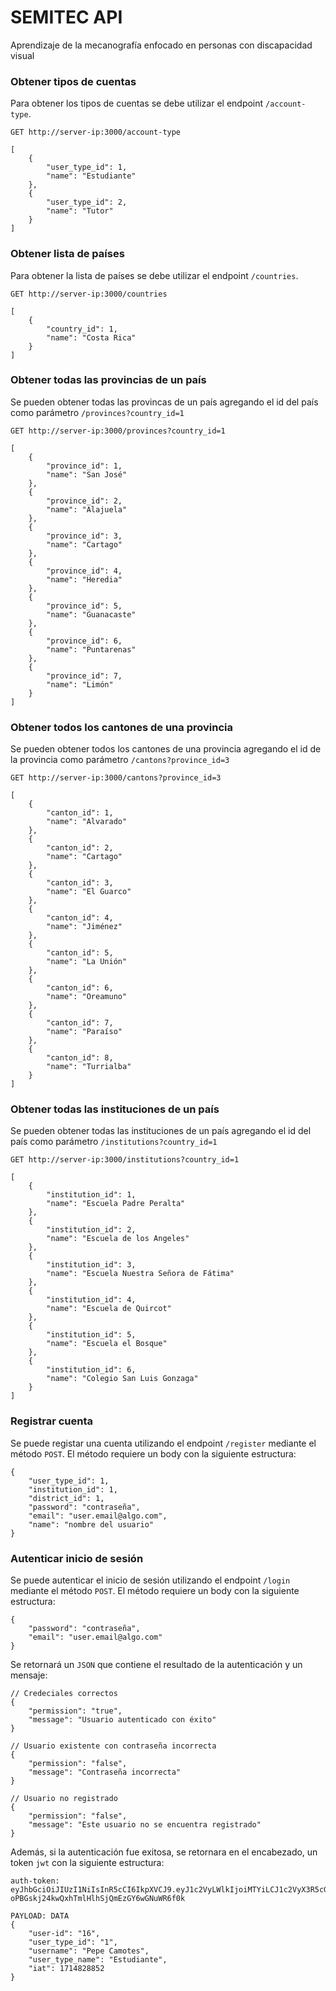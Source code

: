 # SEMITEC API
Aprendizaje de la mecanografía enfocado en personas con discapacidad visual

### Obtener tipos de cuentas
Para obtener los tipos de cuentas se debe utilizar el endpoint `/account-type`.

    GET http://server-ip:3000/account-type

    [
        {
            "user_type_id": 1,
            "name": "Estudiante"
        },
        {
            "user_type_id": 2,
            "name": "Tutor"
        }
    ]

### Obtener lista de países
Para obtener la lista de países se debe utilizar el endpoint `/countries`.

    GET http://server-ip:3000/countries

    [
        {
            "country_id": 1,
            "name": "Costa Rica"
        }
    ]

### Obtener todas las provincias de un país
Se pueden obtener todas las provincas de un país agregando el id del país como parámetro `/provinces?country_id=1`

    GET http://server-ip:3000/provinces?country_id=1

    [
        {
            "province_id": 1,
            "name": "San José"
        },
        {
            "province_id": 2,
            "name": "Alajuela"
        },
        {
            "province_id": 3,
            "name": "Cartago"
        },
        {
            "province_id": 4,
            "name": "Heredia"
        },
        {
            "province_id": 5,
            "name": "Guanacaste"
        },
        {
            "province_id": 6,
            "name": "Puntarenas"
        },
        {
            "province_id": 7,
            "name": "Limón"
        }
    ]


### Obtener todos los cantones de una provincia
Se pueden obtener todos los cantones de una provincia agregando el id de la provincia como parámetro `/cantons?province_id=3`

    GET http://server-ip:3000/cantons?province_id=3

    [
        {
            "canton_id": 1,
            "name": "Alvarado"
        },
        {
            "canton_id": 2,
            "name": "Cartago"
        },
        {
            "canton_id": 3,
            "name": "El Guarco"
        },
        {
            "canton_id": 4,
            "name": "Jiménez"
        },
        {
            "canton_id": 5,
            "name": "La Unión"
        },
        {
            "canton_id": 6,
            "name": "Oreamuno"
        },
        {
            "canton_id": 7,
            "name": "Paraíso"
        },
        {
            "canton_id": 8,
            "name": "Turrialba"
        }
    ]

### Obtener todas las instituciones de un país
Se pueden obtener todas las instituciones de un país agregando el id del país como parámetro `/institutions?country_id=1`

    GET http://server-ip:3000/institutions?country_id=1

    [
        {
            "institution_id": 1,
            "name": "Escuela Padre Peralta"
        },
        {
            "institution_id": 2,
            "name": "Escuela de los Angeles"
        },
        {
            "institution_id": 3,
            "name": "Escuela Nuestra Señora de Fátima"
        },
        {
            "institution_id": 4,
            "name": "Escuela de Quircot"
        },
        {
            "institution_id": 5,
            "name": "Escuela el Bosque"
        },
        {
            "institution_id": 6,
            "name": "Colegio San Luis Gonzaga"
        }
    ]

### Registrar cuenta
Se puede registar una cuenta utilizando el endpoint `/register` mediante el método `POST`.
El método requiere un body con la siguiente estructura:

    {
        "user_type_id": 1,
        "institution_id": 1,
        "district_id": 1,
        "password": "contraseña",
        "email": "user.email@algo.com",
        "name": "nombre del usuario"
    }

### Autenticar inicio de sesión
Se puede autenticar el inicio de sesión utilizando el endpoint `/login` mediante el método `POST`.
El método requiere un body con la siguiente estructura:

    {
        "password": "contraseña",
        "email": "user.email@algo.com"
    }

Se retornará un `JSON` que contiene el resultado de la autenticación y un mensaje:

    // Credeciales correctos
    {
        "permission": "true",
        "message": "Usuario autenticado con éxito"
    }

    // Usuario existente con contraseña incorrecta
    {
        "permission": "false",
        "message": "Contraseña incorrecta"
    }

    // Usuario no registrado
    {
        "permission": "false",
        "message": "Este usuario no se encuentra registrado"
    }

Además, si la autenticación fue exitosa, se retornara en el encabezado, un token `jwt` con la siguiente estructura:

    auth-token: eyJhbGciOiJIUzI1NiIsInR5cCI6IkpXVCJ9.eyJ1c2VyLWlkIjoiMTYiLCJ1c2VyX3R5cGVfaWQiOiIxIiwidXNlcm5hbWUiOiJQZXBlIENhbW90ZXMiLCJ1c2VyX3R5cGVfbmFtZSI6IkVzdHVkaWFudGUiLCJpYXQiOjE3MTQ4Mjg4NTJ9.RxJ-oPBGskj24kwQxhTmlHlhSjQmEzGY6wGNuWR6f0k
    
    PAYLOAD: DATA
    {
        "user-id": "16",
        "user_type_id": "1",
        "username": "Pepe Camotes",
        "user_type_name": "Estudiante",
        "iat": 1714828852
    }